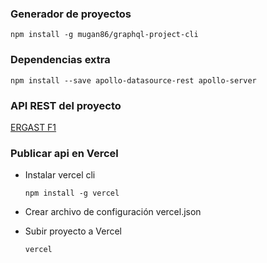### Generador de proyectos

```
npm install -g mugan86/graphql-project-cli
```

### Dependencias extra

```
npm install --save apollo-datasource-rest apollo-server
```

### API REST del proyecto

[ERGAST F1](https://ergast.com/mrd/)

### Publicar api en Vercel

* Instalar vercel cli
   ```
   npm install -g vercel
   ```

* Crear archivo de configuración vercel.json
* Subir proyecto a Vercel
  ```
  vercel
  ```